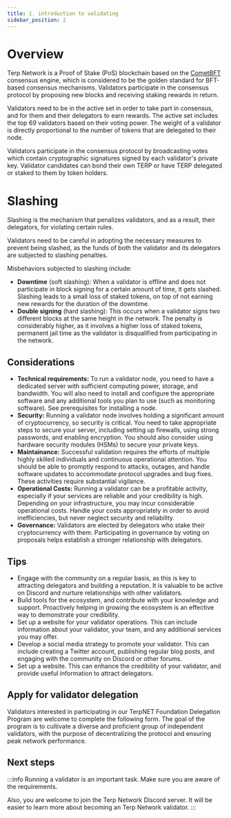 ```yaml
---
title: 1. introduction to validating
sidebar_position: 2
---
```


# Overview
Terp Network is a Proof of Stake (PoS) blockchain based on the [CometBFT](https://cometbft.com/) consensus engine, which is considered to be the golden standard for BFT-based consensus mechanisms. Validators participate in the consensus protocol by proposing new blocks and receiving staking rewards in return.

Validators need to be in the active set in order to take part in consensus, and for them and their delegators to earn rewards. The active set includes the top 69 validators based on their voting power. The weight of a validator is directly proportional to the number of tokens that are delegated to their node.

Validators participate in the consensus protocol by broadcasting votes which contain cryptographic signatures signed by each validator's private key. Validator candidates can bond their own TERP or have TERP delegated or staked to them by token holders. 
# Slashing

Slashing is the mechanism that penalizes validators, and as a result, their delegators, for violating certain rules.

Validators need to be careful in adopting the necessary measures to prevent being slashed, as the funds of both the validator and its delegators are subjected to slashing penalties.

Misbehaviors subjected to slashing include:

- **Downtime** (soft slashing): When a validator is offline and does not participate in block signing for a certain amount of time, it gets slashed. Slashing leads to a small loss of staked tokens, on top of not earning new rewards for the duration of the downtime.
- **Double signing** (hard slashing): This occurs when a validator signs two different blocks at the same height in the network. The penalty is considerably higher, as it involves a higher loss of staked tokens, permanent jail time as the validator is disqualified from participating in the network.

## Considerations
- **Technical requirements:** To run a validator node, you need to have a dedicated server with sufficient computing power, storage, and bandwidth. You will also need to install and configure the appropriate software and any additional tools you plan to use (such as monitoring software). See prerequisites for installing a node.
- **Security:** Running a validator node involves holding a significant amount of cryptocurrency, so security is critical. You need to take appropriate steps to secure your server, including setting up firewalls, using strong passwords, and enabling encryption. You should also consider using hardware security modules (HSMs) to secure your private keys.
- **Maintainance:** Successful validation requires the efforts of multiple highly skilled individuals and continuous operational attention. You should be able to promptly respond to attacks, outages, and handle software updates to accommodate protocol upgrades and bug fixes. These activities require substantial vigilance.
- **Operational Costs:** Running a validator can be a profitable activity, especially if your services are reliable and your credibility is high. Depending on your infrastructure, you may incur considerable operational costs. Handle your costs appropriately in order to avoid inefficiencies, but never neglect security and reliability.
- **Governance:** Validators are elected by delegators who stake their cryptocurrency with them. Participating in governance by voting on proposals helps establish a stronger relationship with delegators.

## Tips
- Engage with the community on a regular basis, as this is key to attracting delegators and building a reputation. It is valuable to be active on Discord and nurture relationships with other validators.
- Build tools for the ecosystem, and contribute with your knowledge and support. Proactively helping in growing the ecosystem is an effective way to demonstrate your credibility.
- Set up a website for your validator operations. This can include information about your validator, your team, and any additional services you may offer.
- Develop a social media strategy to promote your validator. This can include creating a Twitter account, publishing regular blog posts, and engaging with the community on Discord or other forums.
- Set up a website. This can enhance the credibility of your validator, and provide useful information to attract delegators.

## Apply for validator delegation
Validators interested in participating in our TerpNET Foundation Delegation Program are welcome to complete the following form. The goal of the program is to cultivate a diverse and proficient group of independent validators, with the purpose of decentralizing the protocol and ensuring peak network performance.

## Next steps
:::info 
Running a validator is an important task. Make sure you are aware of the requirements.

Also, you are welcome to join the Terp Network Discord server. It will be easier to learn more about becoming an Terp Network validator.
:::